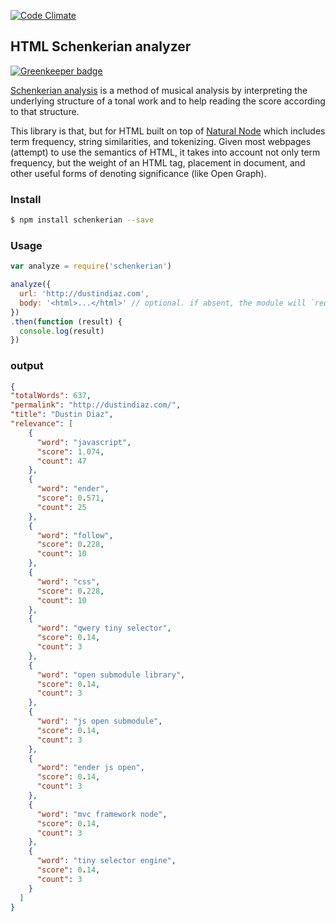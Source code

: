 [![Code Climate](https://codeclimate.com/repos/561d4f47e30ba05237000817/badges/5647015a9134d2527d3b/gpa.svg)](https://codeclimate.com/repos/561d4f47e30ba05237000817/feed)

## HTML Schenkerian analyzer

[![Greenkeeper badge](https://badges.greenkeeper.io/mix/schenkerian.svg)](https://greenkeeper.io/)

[Schenkerian analysis](http://en.wikipedia.org/wiki/Schenkerian_analysis) is a method of musical analysis by interpreting the underlying structure of a tonal work and to help reading the score according to that structure.

This library is that, but for HTML built on top of [Natural Node](https://github.com/NaturalNode/natural) which includes term frequency, string similarities, and tokenizing. Given most webpages (attempt) to use the semantics of HTML, it takes into account not only term frequency, but the weight of an HTML tag, placement in document, and other useful forms of denoting significance (like Open Graph).

### Install

``` sh
$ npm install schenkerian --save
```

### Usage

``` js
var analyze = require('schenkerian')

analyze({
  url: 'http://dustindiaz.com',
  body: '<html>...</html>' // optional. if absent, the module will `request` the given webpage
})
.then(function (result) {
  console.log(result)
})
```

### output
``` json
{
"totalWords": 637,
"permalink": "http://dustindiaz.com/",
"title": "Dustin Diaz",
"relevance": [
    {
      "word": "javascript",
      "score": 1.074,
      "count": 47
    },
    {
      "word": "ender",
      "score": 0.571,
      "count": 25
    },
    {
      "word": "follow",
      "score": 0.228,
      "count": 10
    },
    {
      "word": "css",
      "score": 0.228,
      "count": 10
    },
    {
      "word": "qwery tiny selector",
      "score": 0.14,
      "count": 3
    },
    {
      "word": "open submodule library",
      "score": 0.14,
      "count": 3
    },
    {
      "word": "js open submodule",
      "score": 0.14,
      "count": 3
    },
    {
      "word": "ender js open",
      "score": 0.14,
      "count": 3
    },
    {
      "word": "mvc framework node",
      "score": 0.14,
      "count": 3
    },
    {
      "word": "tiny selector engine",
      "score": 0.14,
      "count": 3
    }
  ]
}
```
